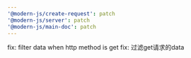 ```yaml
---
'@modern-js/create-request': patch
'@modern-js/server': patch
'@modern-js/main-doc': patch
---
```


fix: filter data when http method is get
fix: 过滤get请求的data

